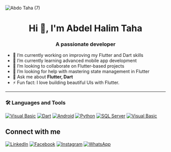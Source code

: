 <!-- <p align="center">
  Visitor count<br>
  <img src="https://profile-counter.glitch.me/abdelhalim-taha/count.svg" />
</p> -->
![Abdo Taha (7)](https://github.com/user-attachments/assets/a2d68092-4840-49b3-9fb0-4e21eabcd1a3)

<h1 align="center">Hi 👋, I'm Abdel Halim Taha</h1>
<h3 align="center">A passionate developer</h3>

- 🔭 I’m currently working on improving my Flutter and Dart skills  
- 🌱 I’m currently learning advanced mobile app development  
- 👯 I’m looking to collaborate on Flutter-based projects  
- 🤝 I’m looking for help with mastering state management in Flutter  
- 💬 Ask me about **Flutter, Dart**  
- ⚡ Fun fact: I love building beautiful UIs with Flutter.

---


### 🛠️ Languages and Tools

[![Visual Basic](https://img.icons8.com/ios-filled/100/000000/visual-basic.png)](https://learn.microsoft.com/en-us/dotnet/visual-basic/)
[![Dart](https://img.icons8.com/color/48/dart.png)](https://dart.dev/)
[![Android](https://img.icons8.com/color/48/android-os.png)](https://developer.android.com/)
[![Python](https://www.python.org/static/community_logos/python-powered-w-100x40.png)](https://www.python.org/)
[![SQL Server](https://svgrepo.com/show/303229/microsoft-sql-server-logo.svg)](https://www.microsoft.com/en-us/sql-server)
[![Visual Basic](https://upload.wikimedia.org/wikipedia/commons/8/87/VB.NET_Logo.svg)](https://learn.microsoft.com/en-us/dotnet/visual-basic/)





Connect with me
---
[![LinkedIn](https://img.icons8.com/color/48/000000/linkedin.png)](https://www.linkedin.com/in/abdelhalim-taha)
[![Facebook](https://img.icons8.com/color/48/000000/facebook-new.png)](https://www.facebook.com/abdo.taha.abu.hamid)
[![Instagram](https://img.icons8.com/fluency/48/000000/instagram-new.png)](https://www.instagram.com/abdo.taha.abu.hamid?igsh=MXZyZW51ZDg2Ynk5bw==)
[![WhatsApp](https://img.icons8.com/color/48/000000/whatsapp--v1.png)](https://wa.me/201125055647)
